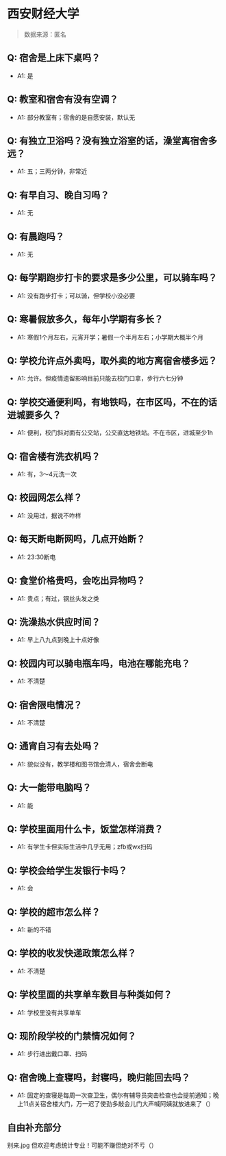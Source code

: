 # 西安财经大学

> 数据来源：匿名

## Q: 宿舍是上床下桌吗？

- A1: 是

## Q: 教室和宿舍有没有空调？

- A1: 部分教室有；宿舍的是自愿安装，默认无

## Q: 有独立卫浴吗？没有独立浴室的话，澡堂离宿舍多远？

- A1: 五；三两分钟，非常近

## Q: 有早自习、晚自习吗？

- A1: 无

## Q: 有晨跑吗？

- A1: 无

## Q: 每学期跑步打卡的要求是多少公里，可以骑车吗？

- A1: 没有跑步打卡；可以骑，但学校小没必要

## Q: 寒暑假放多久，每年小学期有多长？

- A1: 寒假1个月左右，元宵开学；暑假一个半月左右；小学期大概半个月

## Q: 学校允许点外卖吗，取外卖的地方离宿舍楼多远？

- A1: 允许。但疫情遗留影响目前只能去校门口拿，步行六七分钟

## Q: 学校交通便利吗，有地铁吗，在市区吗，不在的话进城要多久？

- A1: 便利，校门斜对面有公交站，公交直达地铁站。不在市区，进城至少1h

## Q: 宿舍楼有洗衣机吗？

- A1: 有，3～4元洗一次

## Q: 校园网怎么样？

- A1: 没用过，据说不咋样

## Q: 每天断电断网吗，几点开始断？

- A1: 23:30断电

## Q: 食堂价格贵吗，会吃出异物吗？

- A1: 贵点；有过，钢丝头发之类

## Q: 洗澡热水供应时间？

- A1: 早上八九点到晚上十点好像

## Q: 校园内可以骑电瓶车吗，电池在哪能充电？

- A1: 不清楚

## Q: 宿舍限电情况？

- A1: 不清楚

## Q: 通宵自习有去处吗？

- A1: 貌似没有，教学楼和图书馆会清人，宿舍会断电

## Q: 大一能带电脑吗？

- A1: 能

## Q: 学校里面用什么卡，饭堂怎样消费？

- A1: 有学生卡但实际生活中几乎无用；zfb或wx扫码

## Q: 学校会给学生发银行卡吗？

- A1: 会

## Q: 学校的超市怎么样？

- A1: 新的不错

## Q: 学校的收发快递政策怎么样？

- A1: 不清楚

## Q: 学校里面的共享单车数目与种类如何？

- A1: 学校里没有共享单车

## Q: 现阶段学校的门禁情况如何？

- A1: 步行进出戴口罩、扫码

## Q: 宿舍晚上查寝吗，封寝吗，晚归能回去吗？

- A1: 固定的查寝是每周一次查卫生，偶尔有辅导员突击检查也会提前通知；晚上11点关宿舍楼大门，万一迟了使劲多敲会儿门大声喊阿姨就放进来了（）

## 自由补充部分

别来.jpg 但欢迎考虑统计专业！可能不赚但绝对不亏（）